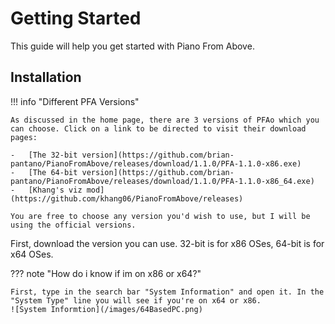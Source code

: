 # Getting Started

This guide will help you get started with Piano From Above.

## Installation

!!! info "Different PFA Versions"

    As discussed in the home page, there are 3 versions of PFAo which you can choose. Click on a link to be directed to visit their download pages:

    -   [The 32-bit version](https://github.com/brian-pantano/PianoFromAbove/releases/download/1.1.0/PFA-1.1.0-x86.exe)
    -   [The 64-bit version](https://github.com/brian-pantano/PianoFromAbove/releases/download/1.1.0/PFA-1.1.0-x86_64.exe)
    -   [Khang's viz mod](https://github.com/khang06/PianoFromAbove/releases)

    You are free to choose any version you'd wish to use, but I will be using the official versions.

First, download the version you can use. 32-bit is for x86 OSes, 64-bit is for x64 OSes.

??? note "How do i know if im on x86 or x64?"

    First, type in the search bar "System Information" and open it. In the "System Type" line you will see if you're on x64 or x86.
    ![System Informtion](/images/64BasedPC.png)
